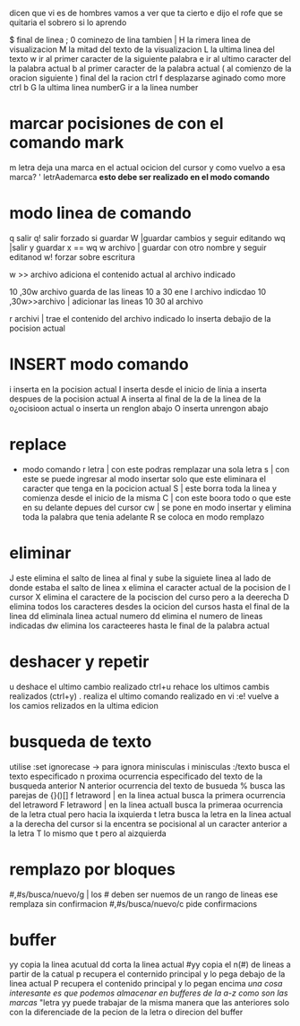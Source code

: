dicen que vi es de hombres vamos a ver que ta cierto e
dijo el rofe que se quitaria el sobrero si lo aprendo

$ final de linea ; 0 cominezo de lina tambien | 
H la rimera linea de visualizacion
M la mitad del texto de la visualizacion
L la ultima linea del texto
w ir al primer caracter de la siguiente palabra
e ir al ultimo caracter del la palabra actual
b al primer caracter de la palabra actual
( al comienzo de la oracion siguiente
) final del la racion
ctrl f desplazarse aginado como more <esre va a abajo>
ctrl b <este va a atras o retrocede>
G la ultima linea
numberG ir a la linea number
# marcar pocisiones de con el comando mark 
m letra deja una marca en el actual ocicion del cursor
y como vuelvo a esa marca? ' letrAademarca
 **esto debe ser realizado en el modo  comando<esto se puede hacer con todas la letras del abecedario>**
# modo linea de comando 
q salir
q! salir forzado si guardar
W |guardar cambios y seguir editando
wq |salir y guardar
x == wq
w archivo | guardar con otro nombre y seguir editanod
w! forzar sobre escritura

w >> archivo adiciona el contenido actual al archivo indicado

10 ,30w archivo guarda de las lineas 10 a 30 ene l archivo indicdao
10 ,30w>>archivo | adicionar las lineas 10 30 al archivo

r archivi | trae el contenido del archivo indicado lo inserta debajio de la pocision actual
# INSERT modo comando
i inserta en la pocision actual
I inserta desde el inicio de linia
a inserta despues de la pocision actual
A inserta al final de la de la linea de la o¿ocisioon actual
o inserta un renglon abajo
O inserta unrengon abajo
# replace
+ modo comando 
r letra | con este podras remplazar una sola letra
s | con este se puede ingresar al modo insertar solo que este eliminara el caracter que tenga en la pocicion actual
S | este borra toda la linea y comienza desde el inicio de la misma
C | con este boora todo o que este en su delante depues del cursor
cw | se pone en modo insertar y elimina toda la palabra que tenia adelante
R se coloca en modo remplazo
# eliminar
J este elimina el salto de linea al final y sube la siguiete linea al lado de donde estaba el salto de linea
x elimina el caracter actual de la pocision de l cursor
X elimina el caractere de la pociscion del curso pero a la deerecha
D elimina todos los caracteres desdes la ocicion del cursos hasta el final de la linea
dd eliminala linea actual
numero dd elimina el numero de lineas indicadas
dw elimina los caracteeres hasta le final de la palabra actual
# deshacer y repetir 
u deshace el ultimo cambio realizado
ctrl+u rehace los ultimos cambis realizados (ctrl+y)
. realiza el ultimo comando realizado en vi
:e! vuelve a los camios relizados en la ultima edicion
# busqueda de texto
utilise :set ignorecase -> para ignora minisculas i minisculas
:/texto busca el texto especificado
n proxima ocurrencia especificado del texto de la busqueda anterior
N anterior ocurrencia del texto de busueda
% busca las parejas de {}()[]
f letraword | en la linea actual busca la primera ocurrencia del letraword
F letraword | en la linea actuall busca la primeraa ocurrencia de la letra ctual pero hacia la ixquierda
t letra busca la letra en la linea actual a la derecha del cursor si la encentra se pocisional al un caracter anterior a la letra
T lo mismo que t pero al aizquierda
# remplazo por bloques
\#,#s/busca/nuevo/g | los # deben ser nuemos de un rango de lineas ese remplaza sin confirmacion
\#,#s/busca/nuevo/c pide confirmacions
# buffer
yy copia la linea acutual
dd corta la linea actual
#yy copia el n(#) de lineas a partir de la catual
p recupera el conternido principal y lo pega debajo de la linea actual
P recupera el contenido principal y lo pegan encima
*una cosa interesante es que podemos almacenar en bufferes de la a-z como son las marcas*
"letra yy puede trabajar de la misma manera que las anteriores solo con la diferenciade de la pecion de la letra o direcion del buffer
               
